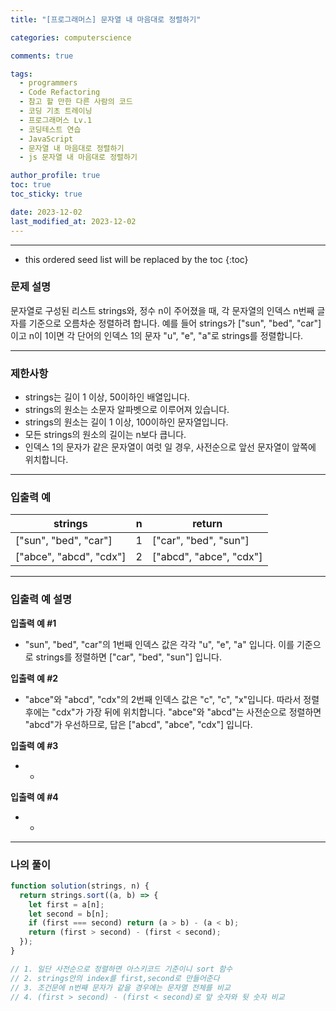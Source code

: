 ```yaml
---
title: "[프로그래머스] 문자열 내 마음대로 정렬하기"

categories: computerscience

comments: true

tags:
  - programmers
  - Code Refactoring
  - 참고 할 만한 다른 사람의 코드
  - 코딩 기초 트레이닝
  - 프로그래머스 Lv.1
  - 코딩테스트 연습
  - JavaScript
  - 문자열 내 마음대로 정렬하기
  - js 문자열 내 마음대로 정렬하기

author_profile: true
toc: true
toc_sticky: true

date: 2023-12-02
last_modified_at: 2023-12-02
---
```


---

<!-- prettier-ignore -->
* this ordered seed list will be replaced by the toc 
{:toc}

### 문제 설명

문자열로 구성된 리스트 strings와, 정수 n이 주어졌을 때, 각 문자열의 인덱스 n번째 글자를 기준으로 오름차순 정렬하려 합니다. 예를 들어 strings가 ["sun", "bed", "car"]이고 n이 1이면 각 단어의 인덱스 1의 문자 "u", "e", "a"로 strings를 정렬합니다.

---

### 제한사항

- strings는 길이 1 이상, 50이하인 배열입니다.
- strings의 원소는 소문자 알파벳으로 이루어져 있습니다.
- strings의 원소는 길이 1 이상, 100이하인 문자열입니다.
- 모든 strings의 원소의 길이는 n보다 큽니다.
- 인덱스 1의 문자가 같은 문자열이 여럿 일 경우, 사전순으로 앞선 문자열이 앞쪽에 위치합니다.

---

### 입출력 예

| strings                 | n   | return                  |
| ----------------------- | --- | ----------------------- |
| ["sun", "bed", "car"]   | 1   | ["car", "bed", "sun"]   |
| ["abce", "abcd", "cdx"] | 2   | ["abcd", "abce", "cdx"] |

---

### 입출력 예 설명

**입출력 예 #1**

- "sun", "bed", "car"의 1번째 인덱스 값은 각각 "u", "e", "a" 입니다. 이를 기준으로 strings를 정렬하면 ["car", "bed", "sun"] 입니다.

**입출력 예 #2**

- "abce"와 "abcd", "cdx"의 2번째 인덱스 값은 "c", "c", "x"입니다. 따라서 정렬 후에는 "cdx"가 가장 뒤에 위치합니다. "abce"와 "abcd"는 사전순으로 정렬하면 "abcd"가 우선하므로, 답은 ["abcd", "abce", "cdx"] 입니다.

**입출력 예 #3**

- -

**입출력 예 #4**

- -

---

### 나의 풀이

```jsx
function solution(strings, n) {
  return strings.sort((a, b) => {
    let first = a[n];
    let second = b[n];
    if (first === second) return (a > b) - (a < b);
    return (first > second) - (first < second);
  });
}

// 1. 일단 사전순으로 정렬하면 아스키코드 기준이니 sort 함수
// 2. strings안의 index를 first,second로 만들어준다
// 3. 조건문에 n번째 문자가 같을 경우에는 문자열 전체를 비교
// 4. (first > second) - (first < second)로 앞 숫자와 뒷 숫자 비교
```
